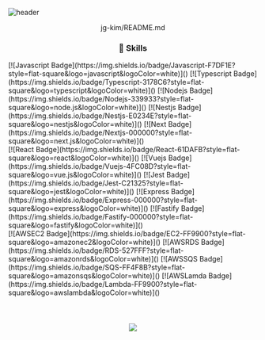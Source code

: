 ![header](https://capsule-render.vercel.app/api?type=soft&color=auto&height=150&section=header&text=jg-kim&fontSize=70&animation=twinkling)
<p align="center">jg-kim/README.md</P>
<h3 align="center">🌟 Skills</h3>
<p align="cneter">
[![Javascript Badge](https://img.shields.io/badge/Javascript-F7DF1E?style=flat-square&logo=javascript&logoColor=white)]()
[![Typescript Badge](https://img.shields.io/badge/Typescript-3178C6?style=flat-square&logo=typescript&logoColor=white)]()
[![Nodejs Badge](https://img.shields.io/badge/Nodejs-339933?style=flat-square&logo=node.js&logoColor=white)]()
[![Nestjs Badge](https://img.shields.io/badge/Nestjs-E0234E?style=flat-square&logo=nestjs&logoColor=white)]()
[![Next Badge](https://img.shields.io/badge/Nextjs-000000?style=flat-square&logo=next.js&logoColor=white)]()
<br/>
[![React Badge](https://img.shields.io/badge/React-61DAFB?style=flat-square&logo=react&logoColor=white)]()
[![Vuejs Badge](https://img.shields.io/badge/Vuejs-4FC08D?style=flat-square&logo=vue.js&logoColor=white)]()
[![Jest Badge](https://img.shields.io/badge/Jest-C21325?style=flat-square&logo=jest&logoColor=white)]()
[![Express Badge](https://img.shields.io/badge/Express-000000?style=flat-square&logo=express&logoColor=white)]()
[![Fastify Badge](https://img.shields.io/badge/Fastify-000000?style=flat-square&logo=fastify&logoColor=white)]()
<br/>
[![AWSEC2 Badge](https://img.shields.io/badge/EC2-FF9900?style=flat-square&logo=amazonec2&logoColor=white)]()
[![AWSRDS Badge](https://img.shields.io/badge/RDS-527FFF?style=flat-square&logo=amazonrds&logoColor=white)]()
[![AWSSQS Badge](https://img.shields.io/badge/SQS-FF4F8B?style=flat-square&logo=amazonsqs&logoColor=white)]()
[![AWSLamda Badge](https://img.shields.io/badge/Lambda-FF9900?style=flat-square&logo=awslambda&logoColor=white)]()
</p>

<br>

<h3 align="center">  </h3>
<p align="center">
  <a href="mailto:kjmlx4@gmail.com"><img src="https://img.shields.io/badge/Gmail-d14836?style=flat-square&logo=Gmail&logoColor=white&link=kjmlx4@gmail.com"/></a>
</p>
<br>

